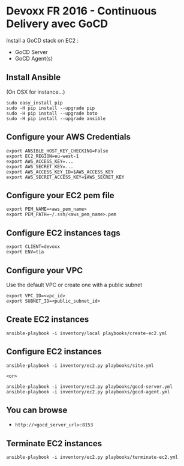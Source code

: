 Devoxx FR 2016 - Continuous Delivery avec GoCD
==============================================

Install a GoCD stack on EC2 :

  * GoCD Server
  * GoCD Agent(s)


Install Ansible
---------------
(On OSX for instance...)

    sudo easy_install pip
    sudo -H pip install --upgrade pip
    sudo -H pip install --upgrade boto
    sudo -H pip install --upgrade ansible


Configure your AWS Credentials
------------------------------

    export ANSIBLE_HOST_KEY_CHECKING=False
    export EC2_REGION=eu-west-1
    export AWS_ACCESS_KEY=...
    export AWS_SECRET_KEY=...
    export AWS_ACCESS_KEY_ID=$AWS_ACCESS_KEY
    export AWS_SECRET_ACCESS_KEY=$AWS_SECRET_KEY


Configure your EC2 pem file
---------------------------

    export PEM_NAME=<aws_pem_name>
    export PEM_PATH=~/.ssh/<aws_pem_name>.pem


Configure EC2 instances tags
----------------------------

    export CLIENT=devoxx
    export ENV=tia


Configure your VPC
------------------

Use the default VPC or create one with a public subnet

    export VPC_ID=<vpc_id>
    export SUBNET_ID=<public_subnet_id>


Create EC2 instances
--------------------

    ansible-playbook -i inventory/local playbooks/create-ec2.yml


Configure EC2 instances
-----------------------

    ansible-playbook -i inventory/ec2.py playbooks/site.yml

    <or>

    ansible-playbook -i inventory/ec2.py playbooks/gocd-server.yml
    ansible-playbook -i inventory/ec2.py playbooks/gocd-agent.yml


You can browse
--------------

  * `http://<gocd_server_url>:8153`


Terminate EC2 instances
-----------------------

    ansible-playbook -i inventory/ec2.py playbooks/terminate-ec2.yml
